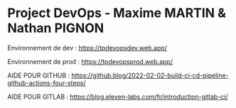 # Project DevOps - Maxime MARTIN & Nathan PIGNON

Environnement de dev : https://tpdevopsdev.web.app/

Environnement de prod : https://tpdevopsprod.web.app/


AIDE POUR GITHUB : https://github.blog/2022-02-02-build-ci-cd-pipeline-github-actions-four-steps/

AIDE POUR GITLAB : https://blog.eleven-labs.com/fr/introduction-gitlab-ci/ 
